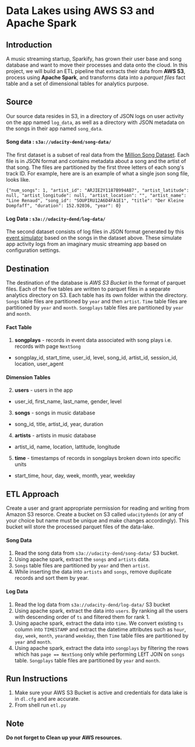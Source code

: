 # Data Lakes using AWS S3 and Apache Spark

## Introduction
A music streaming startup, Sparkify, has grown their user base and song database and want to move their processes and data onto the cloud. In this project, we will build an ETL pipeline that extracts their data from **AWS S3**, process using **Apache Spark**, and transforms data into a _parquet files_ fact table and a set of dimensional tables for analytics purpose.

## Source

Our source data resides in S3, in a directory of JSON logs on user activity on the app named `log_data`, as well as a directory with JSON metadata on the songs in their app named `song_data`.

#### Song data : `s3a://udacity-dend/song-data/`

The first dataset is a subset of real data from the [Million Song Dataset](http://millionsongdataset.com/). Each file is in JSON format and contains metadata about a song and the artist of that song. The files are partitioned by the first three letters of each song's track ID. For example, here are is an example of what a single json song file, looks like.

`{"num_songs": 1, "artist_id": "ARJIE2Y1187B994AB7", "artist_latitude": null, "artist_longitude": null, "artist_location": "", "artist_name": "Line Renaud", "song_id": "SOUPIRU12A6D4FA1E1", "title": "Der Kleine Dompfaff", "duration": 152.92036, "year": 0}`

#### Log Data : `s3a://udacity-dend/log-data/`

The second dataset consists of log files in JSON format generated by this [event simulator](https://github.com/Interana/eventsim) based on the songs in the dataset above. These simulate app activity logs from an imaginary music streaming app based on configuration settings.


## Destination

The destination of the database is _AWS S3 Bucket_ in the format of parquet files. Each of the five tables are written to parquet files in a separate analytics directory on S3. Each table has its own folder within the directory. `Songs` table files are partitioned by `year` and then `artist`. `Time` table files are partitioned by `year` and `month`. `Songplays` table files are partitioned by `year` and `month`.

#### Fact Table

1.  **songplays** - records in event data associated with song plays i.e. records with page `NextSong`
* songplay_id, start_time, user_id, level, song_id, artist_id, session_id, location, user_agent

#### Dimension Tables

2. **users** - users in the app
* user_id, first_name, last_name, gender, level
3. **songs** - songs in music database
* song_id, title, artist_id, year, duration
4. **artists** - artists in music database
* artist_id, name, location, lattitude, longitude
5. **time** - timestamps of records in songplays broken down into specific units
* start_time, hour, day, week, month, year, weekday


## ETL Approach

Create a user and grant appropriate permission for reading and writing from Amazon S3 resorce. Create a bucket on S3 called `udacitydends` (or any of your choice but name must be unique and make changes accordingly). This bucket will store the processed parquet files of the data-lake.

#### Song Data

1. Read the song data from `s3a://udacity-dend/song-data/` S3 bucket.
2. Using apache spark, extract the `songs` and `artists` data.
3. `Songs` table files are partitioned by `year` and then `artist`.
4. While inserting the data into `artists` and `songs`, remove duplicate records and sort them by year.


#### Log Data

1. Read the log data from `s3a://udacity-dend/log-data/` S3 bucket
2. Using apache spark, extract the data into `users`. By ranking all the users with descending order of `ts` and filtered them for rank 1.
3. Using apache spark, extract the data into `time`. We convert existing `ts` column into `TIMESTAMP` and extract the datetime attributes such as `hour`, `day`, `week`, `month`, `year`and `weekday`, then `Time` table files are partitioned by `year` and `month`.
4. Using apache spark, extract the data into `songplays` by filtering the rows which has `page == NextSong` only while performing LEfT JOIN on `songs` table. `Songplays` table files are partitioned by `year` and `month`.


## Run Instructions

1. Make sure your AWS S3 Bucket is active and credentials for data lake is in `dl.cfg` and are accurate.
2. From shell run `etl.py`

## Note

**Do not forget to Clean up your AWS resources.**